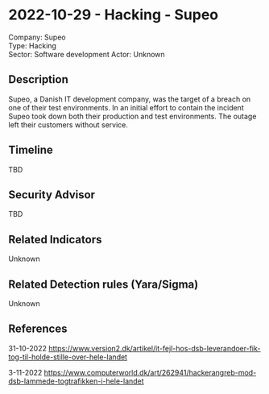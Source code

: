 # 2022-10-29 - Hacking - Supeo 
Company: Supeo   
Type: Hacking  
Sector: Software development 
Actor: Unknown  

## Description  
Supeo, a Danish IT development company, was the target of a breach on one of their test environments. 
In an initial effort to contain the incident Supeo took down both their production and test environments. The outage left their customers without service. 

## Timeline
TBD
## Security Advisor
TBD
## Related Indicators
Unknown
## Related Detection rules (Yara/Sigma)
Unknown
## References
31-10-2022
https://www.version2.dk/artikel/it-fejl-hos-dsb-leverandoer-fik-tog-til-holde-stille-over-hele-landet

3-11-2022
https://www.computerworld.dk/art/262941/hackerangreb-mod-dsb-lammede-togtrafikken-i-hele-landet
